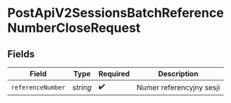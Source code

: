 # PostApiV2SessionsBatchReferenceNumberCloseRequest


## Fields

| Field                    | Type                     | Required                 | Description              |
| ------------------------ | ------------------------ | ------------------------ | ------------------------ |
| `referenceNumber`        | *string*                 | :heavy_check_mark:       | Numer referencyjny sesji |